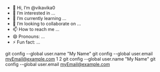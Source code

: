 - 👋 Hi, I’m @vikavika0
- 👀 I’m interested in ...
- 🌱 I’m currently learning ...
- 💞️ I’m looking to collaborate on ...
- 📫 How to reach me ...
- 😄 Pronouns: ...
- ⚡ Fun fact: ...

<!---
vikavika0/vikavika0 is a ✨ special ✨ repository because its `README.md` (this file) appears on your GitHub profile.
You can click the Preview link to take a look at your changes.
--->
git config --global user.name "My Name"
git config --global user.email myEmail@example.com
1
2
git config --global user.name "My Name"
git config --global user.email myEmail@example.com
